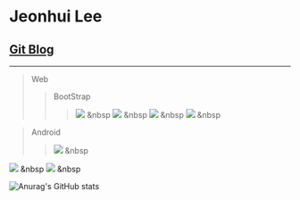 Jeonhui Lee
============
[Git Blog](https://Jeonhui.github.io)
------------
***

 >Web
 >>BootStrap
 >>><img src="https://img.shields.io/badge/HTML5-E34F26?style=flat-square&logo=HTML5&logoColor=white"/></a> &nbsp
 >>><img src="https://img.shields.io/badge/CSS3-1572B6?style=flat-square&logo=CSS3&logoColor=white"/></a> &nbsp
 >>><img src="https://img.shields.io/badge/JavaScript-F7DF1E?style=flat-square&logo=JavaScript&logoColor=white"/></a> &nbsp
 ><img src="https://img.shields.io/badge/Node.js-339933?style=flat-square&logo=Node.js&logoColor=white"/></a> &nbsp

>Android
>><img src="https://img.shields.io/badge/Android-3DDC84?style=flat-square&logo=Android&logoColor=white"/></a> &nbsp


<img src="https://img.shields.io/badge/c++-00599C?style=flat-square&logo=c%2B%2B&logoColor=white"/></a> &nbsp
<img src="https://img.shields.io/badge/Swift-F05138?style=flat-square&logo=Swift&logoColor=white"/></a> &nbsp

<p align="center">
  
![Anurag's GitHub stats](https://github-readme-stats.vercel.app/api?username=Jeonhui&show_icons=true&theme=apprentice)



